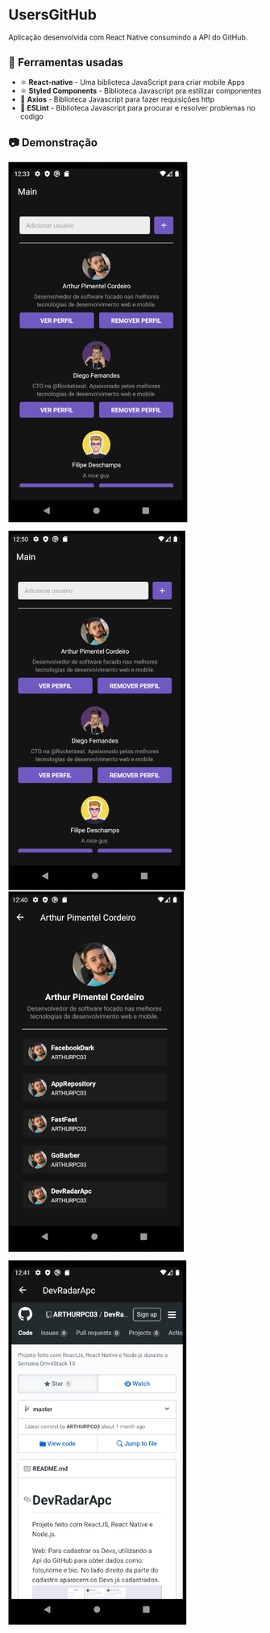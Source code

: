 # UsersGitHub

Aplicação desenvolvida com React Native consumindo a API do GitHub.

## :hammer: Ferramentas usadas

- ⚛️ **React-native** - Uma biblioteca JavaScript para criar mobile Apps
- ⚛️ **Styled Components** - Biblioteca Javascript pra estilizar componentes
- 📄 **Axios** - Biblioteca Javascript para fazer requisições http
- 📄 **ESLint** - Biblioteca Javascript para procurar e resolver problemas no codigo

## :camera: Demonstração
![GIF](GitHub/usersGitHub.gif)

![img](GitHub/Main1.png)
![img](GitHub/User.png)

![img](GitHub/webview.png)
